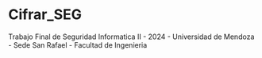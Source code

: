 # Cifrar_SEG

Trabajo Final de Seguridad Informatica II - 2024 - Universidad de Mendoza - Sede San Rafael - Facultad de Ingenieria
